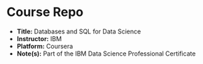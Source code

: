 # Course Repo
- **Title:** Databases and SQL for Data Science
- **Instructor:** IBM
- **Platform:** Coursera
- **Note(s):** Part of the IBM Data Science Professional Certificate
